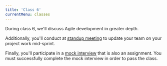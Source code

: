 ```yaml
---
title: 'Class 6'
currentMenu: classes
---
```


During class 6, we'll discuss Agile development in greater depth.

Additionally, you'll conduct at [standup meeting](../../articles/agile-ceremonies/#standup) to update your team on your project work mid-sprint.

Finally, you'll participate in a [mock interview](../../assignments/mock-interview/) that is also an assignment. You must successfully complete the mock interview in order to pass the class.